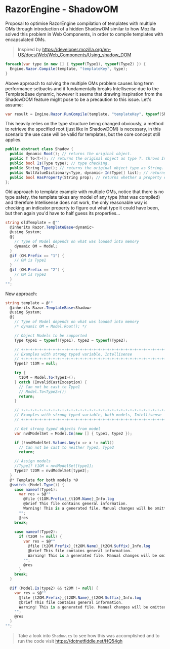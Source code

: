 # RazorEngine - ShadowOM
Proposal to optimise RazorEngine compilation of templates with multiple OMs
through introduction of a hidden ShadowOM similar to how Mozilla solved this problem in Web Components, in order to compile templates with encapsulated OMs. 
>Inspired by https://developer.mozilla.org/en-US/docs/Web/Web_Components/Using_shadow_DOM
```csharp
foreach(var type in new [] { typeof(Type1), typeof(Type2) }) {
  Engine.Razor.Compile(template, "templateKey", type);
}
```
Above approach to solving the multiple OMs problem causes long term performance setbacks and it fundamentally breaks Intellisense due to the TemplateBase dynamic,
however it seems that drawing inspiration from the ShadowDOM feature might pose to be a precaution to this issue. Let's assume:
```csharp
var result = Engine.Razor.RunCompile(template, "templateKey", typeof(Shadow), type1OM);
```
This heavily relies on the type structure being changed obviously, a method to retrieve the specified root (just like in ShadowDOM) is necessary,
in this scenario the use case will be valid for templates, but the core concept still applies. 

```csharp
public abstract class Shadow {
  public dynamic Root(); // returns the original object.
  public T To<T>(); // returns the original object as type T. throws InvalidCastException
  public bool Is(Type type); // type checking.
  public String Type(); // returns the original object type as String.
  public NullValueDictionary<Type, dynamic> In(Type[] list); // returns collection with matching type.
  public bool HasProperty(String prop); // returns whether a property exists.
};
```
Old approach to template example with multiple OMs, notice that there is no type safety, the template takes any model of any type (that was compiled) and therefore Intellisense does not work, the only reasonable way is checking an indicator property to figure out what type it could have been, but then again you'd have to half guess its properties...

```csharp
string oldTemplate = @""
  @inherits Razor.TemplateBase<dynamic>
  @using System;
  @{
    // Type of Model depends on what was loaded into memory
    dynamic OM = Model;
  }
  @if (OM.Prefix == "1") {
    // OM is Type1
  }
  @if (OM.Prefix == "2") {
    // OM is Type2
  }
"";
```

New approach:
```csharp
string template = @""
  @inherits Razor.TemplateBase<Shadow>
  @using System;
  @{
    // Type of Model depends on what was loaded into memory
    /* dynamic OM = Model.Root(); */

    // Object Models to be supported
    Type type1 = typeof(Type1), type2 = typeof(Type2);

    // +-+-+-+-+-+-+-+-+-+-+-+-+-+-+-+-+-+-+-+-+-+-+-+-+-+-+-+-+-+-+-+-+-+-+-+-+-+-+-+-+-+-+-+-+-+-+-+-+-+
    // Examples with strong typed variable, Intellisense
    // +-+-+-+-+-+-+-+-+-+-+-+-+-+-+-+-+-+-+-+-+-+-+-+-+-+-+-+-+-+-+-+-+-+-+-+-+-+-+-+-+-+-+-+-+-+-+-+-+-+
    Type1? t1OM = null;

    try {
      t1OM = Model.To<Type1>();
    } catch (InvalidCastException) {
      // Can not be cast to Type1
      // Model.To<Type2>();
      return;
    }

    // +-+-+-+-+-+-+-+-+-+-+-+-+-+-+-+-+-+-+-+-+-+-+-+-+-+-+-+-+-+-+-+-+-+-+-+-+-+-+-+-+-+-+-+-+-+-+-+-+-+
    // Examples with strong typed variable, both models, Intellisense
    // +-+-+-+-+-+-+-+-+-+-+-+-+-+-+-+-+-+-+-+-+-+-+-+-+-+-+-+-+-+-+-+-+-+-+-+-+-+-+-+-+-+-+-+-+-+-+-+-+-+

    // Get strong typed objects from model
    var nvdModelSet = Model.In(new [] { type1, type2 });

    if (!nvdModelSet.Values.Any(x => x != null))
      // Can not be cast to neither Type1, Type2
      return;

    // Assign models
    //Type1? t1OM = nvdModelSet[type1];
    Type2? t2OM = nvdModelSet[type2];
  }
  @* Template for both models *@
  @switch (Model.Type()) {
    case nameof(Type1):
      var res = $@""
        @file {t1OM.Prefix}_{t1OM.Name}_Info.log
        @brief This file contains general information.
        Warning! This is a generated file. Manual changes will be omitted.
      "";
      @res
    break;
    
    case nameof(Type2):
      if (t2OM != null) {
        var res = $@""
          @file {t2OM.Prefix}_{t2OM.Name}_{t2OM.Suffix}_Info.log
          @brief This file contains general information.
          Warning! This is a generated file. Manual changes will be omitted.
        "";
        @res
      }
    break;
  }

  @if (Model.Is(type2) && t2OM != null) {
    var res = $@""
      @file {t2OM.Prefix}_{t2OM.Name}_{t2OM.Suffix}_Info.log
      @brief This file contains general information.
      Warning! This is a generated file. Manual changes will be omitted.
    "";
    @res
  }
"";
```
>Take a look into <code>Shadow.cs</code> to see how this was accomplished and to run the code visit https://dotnetfiddle.net/HQ54gh
